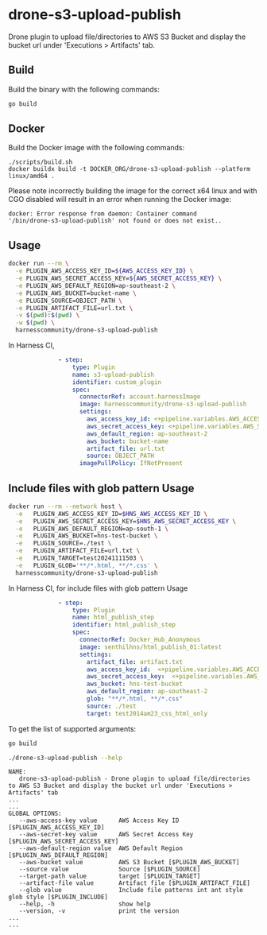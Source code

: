 # drone-s3-upload-publish

Drone plugin to upload file/directories to AWS S3 Bucket and display the bucket url under 'Executions > Artifacts' tab.

## Build

Build the binary with the following commands:

```bash
go build
```

## Docker

Build the Docker image with the following commands:

```
./scripts/build.sh
docker buildx build -t DOCKER_ORG/drone-s3-upload-publish --platform linux/amd64 .
```

Please note incorrectly building the image for the correct x64 linux and with
CGO disabled will result in an error when running the Docker image:

```
docker: Error response from daemon: Container command
'/bin/drone-s3-upload-publish' not found or does not exist..
```

## Usage

```bash
docker run --rm \
  -e PLUGIN_AWS_ACCESS_KEY_ID=${AWS_ACCESS_KEY_ID} \
  -e PLUGIN_AWS_SECRET_ACCESS_KEY=${AWS_SECRET_ACCESS_KEY} \
  -e PLUGIN_AWS_DEFAULT_REGION=ap-southeast-2 \
  -e PLUGIN_AWS_BUCKET=bucket-name \
  -e PLUGIN_SOURCE=OBJECT_PATH \
  -e PLUGIN_ARTIFACT_FILE=url.txt \
  -v $(pwd):$(pwd) \
  -w $(pwd) \
  harnesscommunity/drone-s3-upload-publish
```

In Harness CI,
```yaml
              - step:
                  type: Plugin
                  name: s3-upload-publish
                  identifier: custom_plugin
                  spec:
                    connectorRef: account.harnessImage
                    image: harnesscommunity/drone-s3-upload-publish
                    settings:
                      aws_access_key_id: <+pipeline.variables.AWS_ACCESS>
                      aws_secret_access_key: <+pipeline.variables.AWS_SECRET>
                      aws_default_region: ap-southeast-2
                      aws_bucket: bucket-name
                      artifact_file: url.txt
                      source: OBJECT_PATH
                    imagePullPolicy: IfNotPresent
```
## Include files with glob pattern Usage
```bash
docker run --rm --network host \
  -e   PLUGIN_AWS_ACCESS_KEY_ID=$HNS_AWS_ACCESS_KEY_ID \
  -e   PLUGIN_AWS_SECRET_ACCESS_KEY=$HNS_AWS_SECRET_ACCESS_KEY \
  -e   PLUGIN_AWS_DEFAULT_REGION=ap-south-1 \
  -e   PLUGIN_AWS_BUCKET=hns-test-bucket \
  -e   PLUGIN_SOURCE=./test \
  -e   PLUGIN_ARTIFACT_FILE=url.txt \
  -e   PLUGIN_TARGET=test20241111503 \
  -e   PLUGIN_GLOB='**/*.html, **/*.css' \
  harnesscommunity/drone-s3-upload-publish
  ```
In Harness CI, for include files with glob pattern Usage
```yaml
              - step:
                  type: Plugin
                  name: html_publish_step
                  identifier: html_publish_step
                  spec:
                    connectorRef: Docker_Hub_Anonymous
                    image: senthilhns/html_publish_01:latest
                    settings:
                      artifact_file: artifact.txt
                      aws_access_key_id:  <+pipeline.variables.AWS_ACCESS>
                      aws_secret_access_key:  <+pipeline.variables.AWS_SECRET>
                      aws_bucket: hns-test-bucket
                      aws_default_region: ap-southeast-2
                      glob: "**/*.html, **/*.css"
                      source: ./test
                      target: test2014am23_css_html_only
```

To get the list of supported arguments:
```bash
go build

./drone-s3-upload-publish --help
```
```
NAME:
   drone-s3-upload-publish - Drone plugin to upload file/directories to AWS S3 Bucket and display the bucket url under 'Executions > Artifacts' tab
...
...
GLOBAL OPTIONS:
   --aws-access-key value      AWS Access Key ID [$PLUGIN_AWS_ACCESS_KEY_ID]
   --aws-secret-key value      AWS Secret Access Key [$PLUGIN_AWS_SECRET_ACCESS_KEY]
   --aws-default-region value  AWS Default Region [$PLUGIN_AWS_DEFAULT_REGION]
   --aws-bucket value          AWS S3 Bucket [$PLUGIN_AWS_BUCKET]
   --source value              Source [$PLUGIN_SOURCE]
   --target-path value         target [$PLUGIN_TARGET]
   --artifact-file value       Artifact file [$PLUGIN_ARTIFACT_FILE]
   --glob value                Include file patterns int ant style glob style [$PLUGIN_INCLUDE]
   --help, -h                  show help
   --version, -v               print the version
...
...
```